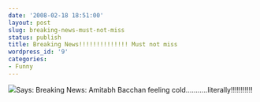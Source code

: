 ```yaml
---
date: '2008-02-18 18:51:00'
layout: post
slug: breaking-news-must-not-miss
status: publish
title: Breaking News!!!!!!!!!!!!!! Must not miss
wordpress_id: '9'
categories:
- Funny
---
```


[![](http://1.bp.blogspot.com/_BQ0a8k-GX20/R7l_fmIXAbI/AAAAAAAAAsw/qWDw7Bl-cWc/s320/image001.jpg)](http://1.bp.blogspot.com/_BQ0a8k-GX20/R7l_fmIXAbI/AAAAAAAAAsw/qWDw7Bl-cWc/s1600-h/image001.jpg)Says: Breaking News: Amitabh Bacchan feeling cold...........literally!!!!!!!!!!!
